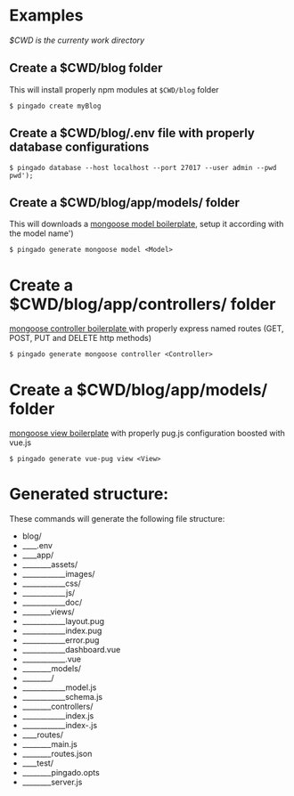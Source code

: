 # Examples

_$CWD is the currenty work directory_

## Create a $CWD/blog folder

  This will install properly npm modules at `$CWD/blog` folder
	
    $ pingado create myBlog
		
## Create a $CWD/blog/.env file with properly database configurations

    $ pingado database --host localhost --port 27017 --user admin --pwd pwd');

## Create a $CWD/blog/app/models/<Model> folder

  This will downloads a [mongoose model boilerplate](https://www.github.com/lunhg/pingado-boilerplate-mongoose-model), setup it according with the model name')

    $ pingado generate mongoose model <Model>

# Create a $CWD/blog/app/controllers/<Controller> folder

  [mongoose controller boilerplate ](https://www.github.com/lunhg/pingado-boilerplate-mongoose-controller) with properly express named routes (GET, POST, PUT and DELETE http methods)

    $ pingado generate mongoose controller <Controller>

# Create a $CWD/blog/app/models/<View> folder

  [mongoose view boilerplate](https://www.gith.com/lunhg/pingado-boilerplate-vue-pug-view) with properly pug.js configuration boosted with vue.js
   
    $ pingado generate vue-pug view <View>

# Generated structure:

These commands will generate the following file structure:

  - blog/
  - ____.env
  - ____app/
  - ________assets/
  - ____________images/
  - ____________css/
  - ____________js/
  - ____________doc/
  - ________views/
  - ____________layout.pug
  - ____________index.pug
  - ____________error.pug
  - ____________dashboard.vue
  - ____________<model>.vue
  - ________models/
  - ________<Model>/
  - ____________model.js
  - ____________schema.js
  - ________controllers/
  - ____________index.js
  - ____________index-<controller>.js
  - ____routes/
  - ________main.js
  - ________routes.json
  - ____test/
  - ________pingado.opts
  - ________server.js

